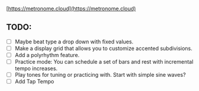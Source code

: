 [https://metronome.cloud](https://metronome.cloud)

## TODO:

- [ ] Maybe beat type a drop down with fixed values.
- [ ] Make a display grid that allows you to customize accented subdivisions.
- [ ] Add a polyrhythm feature.
- [ ] Practice mode: You can schedule a set of bars and rest with incremental tempo increases.
- [ ] Play tones for tuning or practicing with. Start with simple sine waves?
- [ ] Add Tap Tempo

